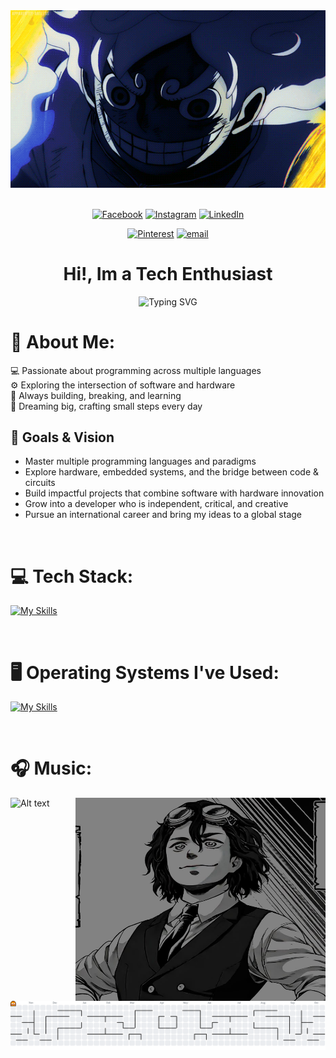 

<!--
**Fahrzaa/Fahrzaa** is a ✨ _special_ ✨ repository because its `README.md` (this file) appears on your GitHub profile.

Here are some ideas to get you started:

- 🔭 I’m currently working on ...
- 🌱 I’m currently learning ...
- 👯 I’m looking to collaborate on ...
- 🤔 I’m looking for help with ...
- 💬 Ask me about ...
- 📫 How to reach me: ...
- 😄 Pronouns: ...
- ⚡ Fun fact: ...
 - 🌱 I’m currently learning [**Laravel**](https://youtube.com)
 asdadsa
-->

<div align="center">
  <img src="lib/image/2.gif" width="700" />
</div>

<br>

<div align="center">
 
[![Facebook](https://img.shields.io/badge/Facebook-%231877F2.svg?logo=Facebook&logoColor=white)](https://facebook.com/Kafkaaes) [![Instagram](https://img.shields.io/badge/Instagram-%23E4405F.svg?logo=Instagram&logoColor=white)](https://instagram.com/fahrezachill) [![LinkedIn](https://img.shields.io/badge/LinkedIn-%230077B5.svg?logo=linkedin&logoColor=white)](https://linkedin.com/in/ZaaFtKafka)

[![Pinterest](https://img.shields.io/badge/Pinterest-%23E60023.svg?logo=Pinterest&logoColor=white)](https://pinterest.com/Kafka) [![email](https://img.shields.io/badge/Email-D14836?logo=gmail&logoColor=white)](mailto:ublpoco7@gmail.com) 

</div>

<h1 align="center">Hi!, Im a Tech Enthusiast</h1>

<p align="center">
  <img src="https://readme-typing-svg.demolab.com?font=Fira+Code&pause=1000&color=F7C52D&center=true&vCenter=true&width=600&lines=I+am+Fahreza+Ft%2C+aka+Kafka;Welcome+To+My+Github;Exploring+Code+%26+Hardware;Keep+Building+Keep+Learning" alt="Typing SVG" />
</p>



# 💫 About Me:
💻 Passionate about programming across multiple languages  <br>⚙️ Exploring the intersection of software and hardware  <br>🚀 Always building, breaking, and learning  <br>🌌 Dreaming big, crafting small steps every day

## 🎯 Goals & Vision
- Master multiple programming languages and paradigms  
- Explore hardware, embedded systems, and the bridge between code & circuits  
- Build impactful projects that combine software with hardware innovation  
- Grow into a developer who is independent, critical, and creative  
- Pursue an international career and bring my ideas to a global stage  

<br>

# 💻 Tech Stack:
[![My Skills](https://skillicons.dev/icons?i=js,html,css,python,bash,laravel,react&perline=4)](https://skillicons.dev)

<br>

# 🖥️ Operating Systems I've Used:
[![My Skills](https://skillicons.dev/icons?i=kali,windows,ubuntu,arch&perline=3)](https://skillicons.dev)

<br>

# 🎧 Music:
![Alt text](https://spotify-recently-played-readme.vercel.app/api?user=31ulmvyiuzfd7cvxyhsh626ppqk4&unique={true|1|on|yes})  <img src="lib/image/e33bc84d2d8dc25e1492ec55adf8e81b.jpg" width="400" height="325" align="right"/>


<picture>
  <source media="(prefers-color-scheme: dark)" srcset="https://raw.githubusercontent.com/Fahrzaa/Fahrzaa/output/pacman-contribution-graph-dark.svg">
  <source media="(prefers-color-scheme: light)" srcset="https://raw.githubusercontent.com/Fahrzaa/Fahrzaa/output/pacman-contribution-graph.svg">
  <img alt="pacman contribution graph" src="https://raw.githubusercontent.com/Fahrzaa/Fahrzaa/output/pacman-contribution-graph.svg">
</picture>


